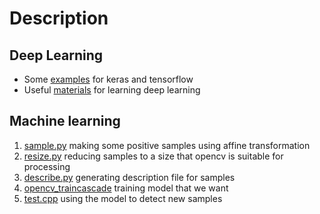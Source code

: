 # Description

## Deep Learning

- Some [examples](./deep-learning/example) for keras and tensorflow
- Useful [materials](./deep-learning/material) for learning deep learning

## Machine learning

1. [sample.py](./traincascade/sample.py) making some positive samples using affine transformation
2. [resize.py](./traincascade/resize.py) reducing samples to a size that opencv is suitable for processing
3. [describe.py](./traincascade/describe.py) generating description file for samples
4. [opencv_traincascade](./traincascade/opencv_traincascade) training model that we want
5. [test.cpp](./traincascade/test.cpp) using the model to detect new samples
